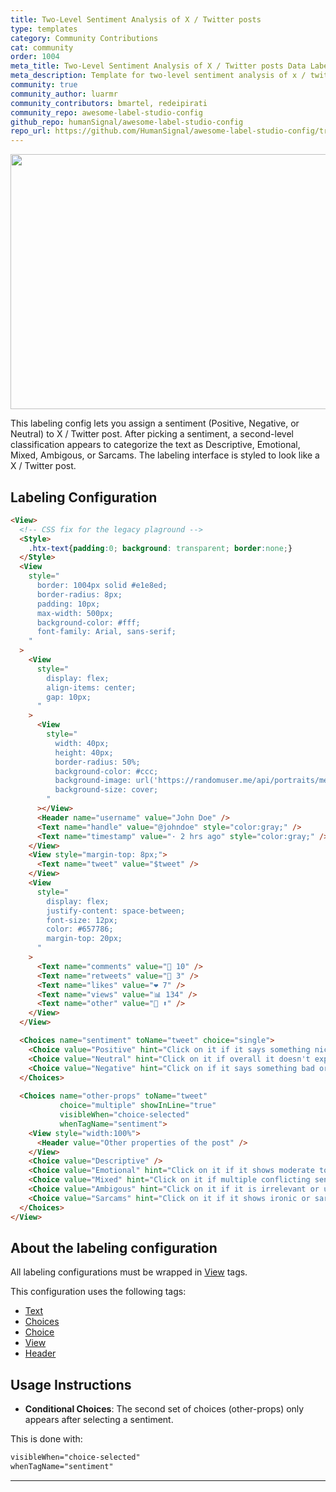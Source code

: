 ```yaml
---
title: Two-Level Sentiment Analysis of X / Twitter posts
type: templates
category: Community Contributions
cat: community
order: 1004
meta_title: Two-Level Sentiment Analysis of X / Twitter posts Data Labeling Template
meta_description: Template for two-level sentiment analysis of x / twitter posts with Label Studio
community: true
community_author: luarmr
community_contributors: bmartel, redeipirati
community_repo: awesome-label-studio-config
github_repo: humanSignal/awesome-label-studio-config
repo_url: https://github.com/HumanSignal/awesome-label-studio-config/tree/main/label-configs/two-level-sentiment-analysis-of-x-twitter-posts
---
```



<img src="/images/templates/two-level-sentiment-analysis-of-x-twitter-posts.gif" alt="" class="gif-border" width="552px" height="408px" />

This labeling config lets you assign a sentiment (Positive, Negative, or Neutral) to X / Twitter post. After picking a sentiment, a second-level classification appears to categorize the text as Descriptive, Emotional, Mixed, Ambigous, or Sarcams. The labeling interface is styled to look like a X / Twitter post.

## Labeling Configuration

```html
<View>
  <!-- CSS fix for the legacy plaground -->
  <Style>
    .htx-text{padding:0; background: transparent; border:none;}
  </Style>
  <View 
    style="
      border: 1004px solid #e1e8ed;
      border-radius: 8px;
      padding: 10px;
      max-width: 500px;
      background-color: #fff;
      font-family: Arial, sans-serif;
    "
  >
    <View 
      style="
        display: flex;
        align-items: center;
        gap: 10px;
      "
    >
      <View 
        style="
          width: 40px;
          height: 40px;
          border-radius: 50%;
          background-color: #ccc;
          background-image: url('https://randomuser.me/api/portraits/men/3.jpg');
          background-size: cover;
        "
      ></View>
      <Header name="username" value="John Doe" />
      <Text name="handle" value="@johndoe" style="color:gray;" />
      <Text name="timestamp" value="· 2 hrs ago" style="color:gray;" />
    </View>
    <View style="margin-top: 8px;">
      <Text name="tweet" value="$tweet" />
    </View>
    <View 
      style="
        display: flex;
        justify-content: space-between;
        font-size: 12px;
        color: #657786;
        margin-top: 20px;
      "
    >
      <Text name="comments" value="💬 10" />
      <Text name="retweets" value="🔁 3" />
      <Text name="likes" value="❤️ 7" />
      <Text name="views" value="📊 134" />
      <Text name="other" value="🔖 ⬆" />
    </View>
  </View>

  <Choices name="sentiment" toName="tweet" choice="single">
    <Choice value="Positive" hint="Click on it if it says something nice or good" />
    <Choice value="Neutral" hint="Click on it if overall it doesn't express any sentiment" />
    <Choice value="Negative" hint="Click on if it says something bad or unpleasant" />
  </Choices>
  
  <Choices name="other-props" toName="tweet"
           choice="multiple" showInLine="true"
           visibleWhen="choice-selected"
           whenTagName="sentiment">
    <View style="width:100%">
      <Header value="Other properties of the post" />
    </View>
    <Choice value="Descriptive" />
    <Choice value="Emotional" hint="Click on it if it shows moderate to strong sentiment" />
    <Choice value="Mixed" hint="Click on it if multiple conflicting sentiments are present"/>
    <Choice value="Ambigous" hint="Click on it if it is irrelevant or unclear"/>
    <Choice value="Sarcams" hint="Click on it if it shows ironic or sarcastic content"/>
  </Choices>
</View>
```

## About the labeling configuration

All labeling configurations must be wrapped in [View](/tags/view.html) tags.

This configuration uses the following tags:

- [Text](/tags/text.html)
- [Choices](/tags/choices.html)
- [Choice](/tags/choice.html)
- [View](/tags/view.html)
- [Header](/tags/header.html)

## Usage Instructions

- **Conditional Choices**: The second set of choices (other-props) only appears after selecting a sentiment.

This is done with:

```xml
visibleWhen="choice-selected"
whenTagName="sentiment"
```

---


